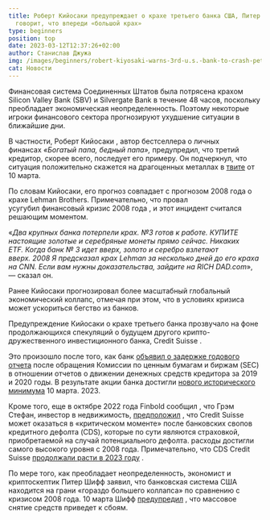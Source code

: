 ```yaml
---
title: Роберт Кийосаки предупреждает о крахе третьего банка США, Питер Шифф
  говорит, что впереди «большой крах»
type: beginners
position: top
date: 2023-03-12T12:37:26+02:00
author: Станислав Джужа
img: /images/beginners/robert-kiyosaki-warns-3rd-u.s.-bank-to-crash-peter-schiff-says-bigger-collapse-ahead-1024x656.jpg
cat: Новости
---
```

Финансовая система Соединенных Штатов была потрясена крахом Silicon Valley Bank (SBV) и Silvergate Bank в течение 48 часов, поскольку преобладает экономическая неопределенность. Поэтому некоторые игроки финансового сектора прогнозируют ухудшение ситуации в ближайшие дни. 

В частности, Роберт Кийосаки , автор бестселлера о личных финансах *«Богатый папа, бедный папа»,* предупредил, что третий кредитор, скорее всего, последует его примеру. Он подчеркнул, что ситуация положительно скажется на драгоценных металлах в [твите](https://twitter.com/theRealKiyosaki/status/1634289530294640641) от 10 марта.

По словам Кийосаки, его прогноз совпадает с прогнозом 2008 года о крахе Lehman Brothers. Примечательно, что провал усугубил финансовый кризис 2008 года , и этот инцидент считался решающим моментом. 

«*Два крупных банка потерпели крах. №3 готов к работе. КУПИТЕ настоящие золотые и серебряные монеты прямо сейчас. Никаких ETF. Когда банк № 3 идет вверх, золото и серебро взлетают вверх. 2008 Я предсказал крах Lehman за несколько дней до его краха на CNN. Если вам нужны доказательства, зайдите на RICH DAD.com*», — сказал он.

Ранее Кийосаки прогнозировал более масштабный глобальный экономический коллапс, отмечая при этом, что в условиях кризиса может ускориться бегство из банков.

Предупреждение Кийосаки о крахе третьего банка прозвучало на фоне продолжающихся спекуляций о будущем другого крипто-дружественного инвестиционного банка, Credit Suisse .

Это произошло после того, как банк [объявил о задержке годового отчета](https://www.reuters.com/business/finance/credit-suisse-delays-publication-annual-report-following-sec-call-2023-03-09/) после обращения Комиссии по ценным бумагам и биржам (SEC) в отношении отчетов о движении денежных средств кредитора за 2019 и 2020 годы. В результате акции банка достигли [нового исторического минимума](https://www.reuters.com/business/finance/credit-suisse-shares-hit-new-all-time-low-banks-hit-by-us-fallout-2023-03-10/) 10 марта. 2023.

Кроме того, еще в октябре 2022 года Finbold сообщил , что Грэм Стефан, инвестор в недвижимость, [предположил](https://twitter.com/GrahamStephan/status/1576601663477059585) , что Credit Suisse может оказаться в «критическом моменте» после банковских свопов кредитного дефолта (CDS), которые по сути являются страховкой, приобретаемой на случай потенциального дефолта. расходы достигли самого высокого уровня с 2008 года. Примечательно, что CDS Credit Suisse [продолжали расти в 2023 году](https://www.reuters.com/business/finance/credit-suisse-5-year-cds-widen-shares-plummet-2023-03-02/) .

По мере того, как преобладает неопределенность, экономист и криптоскептик Питер Шифф заявил, что банковская система США находится на грани «гораздо большего коллапса» по сравнению с кризисом 2008 года. 10 марта Шифф [предупредил](https://twitter.com/PeterSchiff/status/1634244633545850898?s=20) , что массовое снятие средств приведет к сбоям.